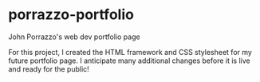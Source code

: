 # porrazzo-portfolio
John Porrazzo's web dev portfolio page

For this project, I created the HTML framework and CSS stylesheet for my future portfolio page. I anticipate many additional changes before it is live and 
ready for the public!
